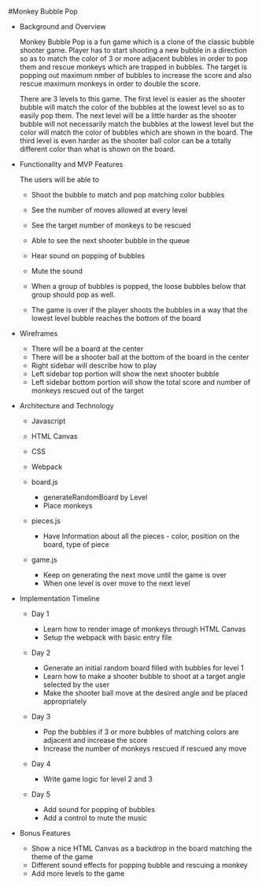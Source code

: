 #Monkey Bubble Pop

* Background and Overview

    Monkey Bubble Pop is a fun game which is a clone of the classic bubble shooter game. Player has to start shooting a new bubble in a direction so as to match the color of 3 or more adjacent bubbles in order to pop them and rescue monkeys which are trapped in bubbles. The target is popping out maximum nmber of bubbles to increase the score and also rescue maximum monkeys in order to double the score.

    There are 3 levels to this game. The first level is easier as the shooter bubble will match the color of the bubbles at the lowest level so as to easily pop them. The next level will be a little harder as the shooter bubble will not necessarily match the bubbles at the lowest level but the color will match the color of bubbles which are shown in the board. The third level is even harder as the shooter ball color can be a totally different color than what is shown on the board.

* Functionality and MVP Features

    The users will be able to

    * Shoot the bubble to match and pop matching color bubbles
    * See the number of moves allowed at every level
    * See the target number of monkeys to be rescued
    * Able to see the next shooter bubble in the queue
    * Hear sound on popping of bubbles
    * Mute the sound

    * When a group of bubbles is popped, the loose bubbles below that group should pop as well.
    * The game is over if the player shoots the bubbles in a way that the lowest level bubble reaches the bottom of the board

* Wireframes

    * There will be a board at the center
    * There will be a shooter ball at the bottom of the board in the center
    * Right sidebar will describe how to play
    * Left sidebar top portion will show the next shooter bubble
    * Left sidebar bottom portion will show the total score and number of monkeys rescued out of the target

* Architecture and Technology

    * Javascript
    * HTML Canvas
    * CSS
    * Webpack

    * board.js 
        * generateRandomBoard by Level
        * Place monkeys 
    * pieces.js
        * Have Information about all the pieces - color, position on the board, type of piece
    * game.js
        * Keep on generating the next move until the game is over
        * When one level is over move to the next level

* Implementation Timeline

    * Day 1
        * Learn how to render image of monkeys through HTML Canvas
        * Setup the webpack with basic entry file

    * Day 2
        * Generate an initial random board filled with bubbles for level 1
        * Learn how to make a shooter bubble to shoot at a target angle selected by the user
        * Make the shooter ball move at the desired angle and be placed appropriately

    * Day 3
        * Pop the bubbles if 3 or more bubbles of matching colors are adjacent and increase the score
        * Increase the number of monkeys rescued if rescued any move

    * Day 4
        * Write game logic for level 2 and 3

    * Day 5
        * Add sound for popping of bubbles
        * Add a control to mute the music

* Bonus Features

    * Show a nice HTML Canvas as a backdrop in the board matching the theme of the game
    * Different sound effects for popping bubble and rescuing a monkey
    * Add more levels to the game

